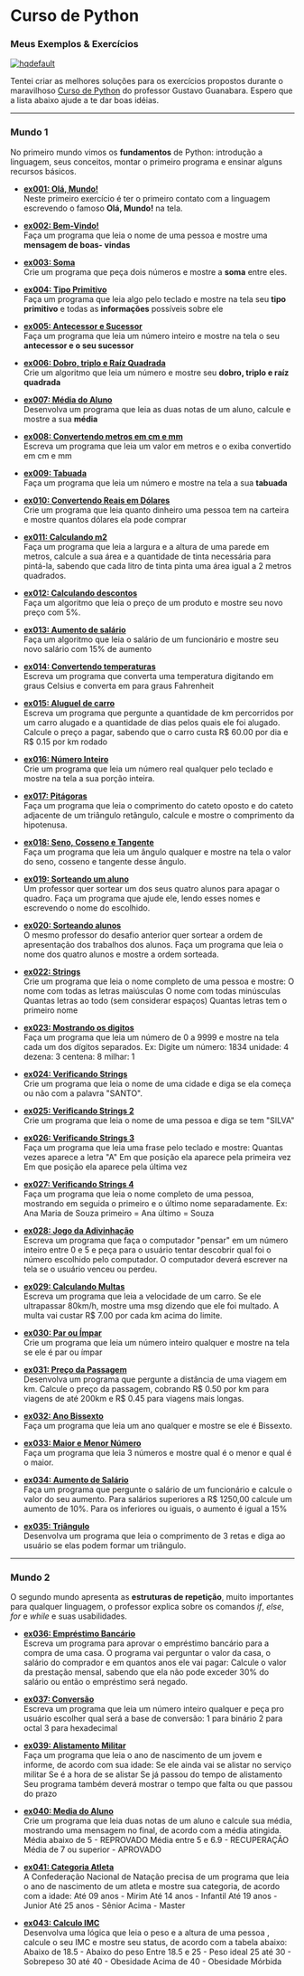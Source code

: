 # Curso de Python  
### Meus Exemplos & Exercícios  

[![hqdefault](https://user-images.githubusercontent.com/71028921/97096811-bf208280-1647-11eb-93b5-5e1a26d9bb32.jpg)](https://www.youtube.com/playlist?list=PLvE-ZAFRgX8hnECDn1v9HNTI71veL3oW0 "Acesse o Curso")

Tentei criar as melhores soluções para os exercícios propostos durante o maravilhoso [Curso de Python](https://www.youtube.com/playlist?list=PLvE-ZAFRgX8hnECDn1v9HNTI71veL3oW0 "Acesse o Curso") do professor Gustavo Guanabara. Espero que a lista abaixo ajude a te dar boas idéias.  
***

### Mundo 1  
No primeiro mundo vimos os **fundamentos** de Python: introdução a linguagem, seus conceitos, montar o primeiro programa e ensinar alguns recursos básicos.

* [__ex001: Olá, Mundo!__](https://github.com/judigunkel/Exercicios-Python/blob/master/Mundo%201/ex001.py "Veja o código")  
Neste primeiro exercício é ter o primeiro contato com a linguagem escrevendo o famoso **Olá, Mundo!** na tela.

* [__ex002: Bem-Vindo!__](https://github.com/judigunkel/Exercicios-Python/blob/master/Mundo%201/ex002.py "Veja o código")  
Faça um programa que leia o nome de uma pessoa e mostre uma **mensagem de boas-
vindas**

* [__ex003: Soma__](https://github.com/judigunkel/Exercicios-Python/blob/master/Mundo%201/ex003.py "Veja o código")  
Crie um programa que peça dois números e mostre a **soma** entre eles.

* [__ex004: Tipo Primitivo__](https://github.com/judigunkel/Exercicios-Python/blob/master/Mundo%201/ex004.py "Veja o código")  
Faça um programa que leia algo pelo teclado e mostre na tela seu **tipo primitivo** e todas as **informações** possíveis sobre ele

* [__ex005: Antecessor e Sucessor__](https://github.com/judigunkel/Exercicios-Python/blob/master/Mundo%201/ex005.py "Veja o código")  
Faça um programa que leia um número inteiro e mostre na tela o seu **antecessor e o seu sucessor**

* [__ex006: Dobro, triplo e Raíz Quadrada__](https://github.com/judigunkel/Exercicios-Python/blob/master/Mundo%201/ex006.py "Veja o código")  
Crie um algoritmo que leia um número e mostre seu **dobro, triplo e raíz quadrada**

* [__ex007: Média do Aluno__](https://github.com/judigunkel/Exercicios-Python/blob/master/Mundo%201/ex007.py "Veja o código")  
Desenvolva um programa que leia as duas notas de um aluno, calcule e mostre a sua **média**

* [__ex008: Convertendo metros em cm e mm__](https://github.com/judigunkel/Exercicios-Python/blob/master/Mundo%201/ex008.py "Veja o código")  
Escreva um programa que leia um valor em metros e o exiba convertido em cm e mm

* [__ex009: Tabuada__](https://github.com/judigunkel/Exercicios-Python/blob/master/Mundo%201/ex009.py "Veja o código")  
Faça um programa que leia um número e mostre na tela a sua **tabuada**

* [__ex010: Convertendo Reais em Dólares__](https://github.com/judigunkel/Exercicios-Python/blob/master/Mundo%201/ex010.py "Veja o código")  
Crie um programa que leia quanto dinheiro uma pessoa tem na carteira e mostre quantos dólares ela pode comprar

* [__ex011: Calculando m2__](https://github.com/judigunkel/Exercicios-Python/blob/master/Mundo%201/ex011.py "Veja o código")  
Faça um programa que leia a largura e a altura de uma parede em metros, calcule a sua área e a quantidade de tinta necessária para pintá-la, sabendo que cada litro de tinta pinta uma área igual a 2 metros quadrados.

* [__ex012: Calculando descontos__](https://github.com/judigunkel/Exercicios-Python/blob/master/Mundo%201/ex012.py "Veja o código")  
Faça um algoritmo que leia o preço de um produto e mostre seu novo preço com 5%.

* [__ex013: Aumento de salário__](https://github.com/judigunkel/Exercicios-Python/blob/master/Mundo%201/ex013.py "Veja o código")  
Faça um algoritmo que leia o salário de um funcionário e mostre seu novo salário com 15% de aumento

* [__ex014: Convertendo temperaturas__](https://github.com/judigunkel/Exercicios-Python/blob/master/Mundo%201/ex014.py "Veja o código")  
Escreva um programa que converta uma temperatura digitando em graus Celsius e converta em para graus Fahrenheit

* [__ex015: Aluguel de carro__](https://github.com/judigunkel/Exercicios-Python/blob/master/Mundo%201/ex015.py "Veja o código")  
Escreva um programa que pergunte a quantidade de km percorridos por um carro alugado e a quantidade de dias pelos quais ele foi alugado. Calcule o preço a pagar, sabendo que o carro custa R$ 60.00 por dia e R$ 0.15 por km rodado

* [__ex016: Número Inteiro__](https://github.com/judigunkel/Exercicios-Python/blob/master/Mundo%201/ex016.py "Veja o código")  
Crie um programa que leia um número real qualquer pelo teclado e mostre na tela a sua porção inteira.

* [__ex017: Pitágoras__](https://github.com/judigunkel/Exercicios-Python/blob/master/Mundo%201/ex017.py "Veja o código")  
Faça um programa que leia o comprimento do cateto oposto e do cateto adjacente de um triângulo retângulo, calcule e mostre o comprimento da hipotenusa.

* [__ex018: Seno, Cosseno e Tangente__](https://github.com/judigunkel/Exercicios-Python/blob/master/Mundo%201/ex018.py "Veja o código")  
Faça um programa que leia um ângulo qualquer e mostre na tela o valor do seno, cosseno e tangente desse ângulo.

* [__ex019: Sorteando um aluno__](https://github.com/judigunkel/Exercicios-Python/blob/master/Mundo%201/ex019.py "Veja o código")  
Um professor quer sortear um dos seus quatro alunos para apagar o quadro. Faça um programa que ajude ele, lendo esses nomes e escrevendo o nome do escolhido.

* [__ex020: Sorteando alunos__](https://github.com/judigunkel/Exercicios-Python/blob/master/Mundo%201/ex020.py "Veja o código")  
O mesmo professor do desafio anterior quer sortear a ordem de apresentação dos trabalhos dos alunos. Faça um programa que leia o nome dos quatro alunos e mostre a ordem sorteada.

* [__ex022: Strings__](https://github.com/judigunkel/Exercicios-Python/blob/master/Mundo%201/ex022.py "Veja o código")  
Crie um programa que leia o nome completo de uma pessoa e mostre:
O nome com todas as letras maiúsculas
O nome com todas minúsculas
Quantas letras ao todo (sem considerar espaços)
Quantas letras tem o primeiro nome

* [__ex023: Mostrando os digitos__](https://github.com/judigunkel/Exercicios-Python/blob/master/Mundo%201/ex023.py "Veja o código")  
Faça um programa que leia um número de 0 a 9999 e mostre na tela cada um dos dígitos separados.
Ex: Digite um número: 1834
unidade: 4
dezena: 3
centena: 8
milhar: 1

* [__ex024: Verificando Strings__](https://github.com/judigunkel/Exercicios-Python/blob/master/Mundo%201/ex024.py "Veja o código")  
Crie um programa que leia o nome de uma cidade e diga se ela começa ou não com a palavra "SANTO".

* [__ex025: Verificando Strings 2__](https://github.com/judigunkel/Exercicios-Python/blob/master/Mundo%201/ex025.py "Veja o código")  
Crie um programa que leia o nome de uma pessoa e diga se tem "SILVA"

* [__ex026: Verificando Strings 3__](https://github.com/judigunkel/Exercicios-Python/blob/master/Mundo%201/ex026.py "Veja o código")  
Faça um programa que leia uma frase pelo teclado e mostre:
Quantas vezes aparece a letra "A"
Em que posição ela aparece pela primeira vez
Em que posição ela aparece pela última vez

* [__ex027: Verificando Strings 4__](https://github.com/judigunkel/Exercicios-Python/blob/master/Mundo%201/ex027.py "Veja o código")  
Faça um programa que leia o nome completo de uma pessoa, mostrando em seguida o primeiro e o último nome separadamente.
Ex: Ana Maria de Souza
primeiro = Ana
último = Souza

* [__ex028: Jogo da Adivinhação__](https://github.com/judigunkel/Exercicios-Python/blob/master/Mundo%201/ex028.py "Veja o código")  
Escreva um programa que faça o computador "pensar" em um número inteiro entre 0 e 5 e peça para o usuário tentar descobrir qual foi o número escolhido
pelo computador. O computador deverá escrever na tela se o usuário venceu ou perdeu.

* [__ex029: Calculando Multas__](https://github.com/judigunkel/Exercicios-Python/blob/master/Mundo%201/ex029.py "Veja o código")  
Escreva um programa que leia a velocidade de um carro. Se ele ultrapassar 80km/h, mostre uma msg dizendo que ele foi multado. A multa vai custar R$ 7.00 por cada km acima do limite.

* [__ex030: Par ou Ímpar__](https://github.com/judigunkel/Exercicios-Python/blob/master/Mundo%201/ex030.py "Veja o código")  
Crie um programa que leia um número inteiro qualquer e mostre na tela se ele é par ou ímpar

* [__ex031: Preço da Passagem__](https://github.com/judigunkel/Exercicios-Python/blob/master/Mundo%201/ex031.py "Veja o código")  
Desenvolva um programa que pergunte a distância de uma viagem em km. Calcule o preço da passagem, cobrando R$ 0.50 por km para viagens de até 200km e R$ 0.45 para viagens mais longas.

* [__ex032: Ano Bissexto__](https://github.com/judigunkel/Exercicios-Python/blob/master/Mundo%201/ex032.py "Veja o código")  
Faça um programa que leia um ano qualquer e mostre se ele é Bissexto.

* [__ex033: Maior e Menor Número__](https://github.com/judigunkel/Exercicios-Python/blob/master/Mundo%201/ex033.py "Veja o código")  
Faça um programa que leia 3 números e mostre qual é o menor e qual é o maior.

* [__ex034: Aumento de Salário__](https://github.com/judigunkel/Exercicios-Python/blob/master/Mundo%201/ex034.py "Veja o código")  
Faça um programa que pergunte o salário de um funcionário e calcule o valor do seu aumento. Para salários superiores a R$ 1250,00 calcule um aumento de 10%. Para os inferiores ou iguais, o aumento é igual a 15%

* [__ex035: Triângulo__](https://github.com/judigunkel/Exercicios-Python/blob/master/Mundo%201/ex035.py "Veja o código")  
Desenvolva um programa que leia o comprimento de 3 retas e diga ao usuário se elas podem formar um triângulo.
***

### Mundo 2
O segundo mundo apresenta as **estruturas de repetição**, muito importantes para qualquer linguagem, o professor explica sobre os comandos *if*, *else*, *for* e *while* e suas usabilidades.

* [__ex036: Empréstimo Bancário__](https://github.com/judigunkel/Exercicios-Python/blob/master/Mundo%202/ex036.py "Veja o código")  
Escreva um programa para aprovar o empréstimo bancário para a compra de uma casa. O programa vai perguntar o valor da casa, o salário do comprador e em quantos anos ele vai pagar:
Calcule o valor da prestação mensal, sabendo que ela não pode exceder 30% do salário ou então o empréstimo será negado.

* [__ex037: Conversão__](https://github.com/judigunkel/Exercicios-Python/blob/master/Mundo%202/ex037.py "Veja o código")  
Escreva um programa que leia um número inteiro qualquer e peça pro usuário escolher qual será a base de conversão:
1 para binário
2 para octal
3 para hexadecimal

* [__ex039: Alistamento Militar__](https://github.com/judigunkel/Exercicios-Python/blob/master/Mundo%202/ex039.py "Veja o código")  
Faça um programa que leia o ano de nascimento de um jovem e informe, de acordo com sua idade:
Se ele ainda vai se alistar no serviço militar
Se é a hora de se alistar
Se já passou do tempo de alistamento
Seu programa também deverá mostrar o tempo que falta ou que passou do prazo

* [__ex040: Media do Aluno__](https://github.com/judigunkel/Exercicios-Python/blob/master/Mundo%202/ex040.py "Veja o código")  
Crie um programa que leia duas notas de um aluno e calcule sua média, mostrando uma mensagem no final, de acordo com a média atingida.
Média abaixo de 5 - REPROVADO
Média entre 5 e 6.9 - RECUPERAÇÃO
Média de 7 ou superior - APROVADO

* [__ex041: Categoria Atleta__](https://github.com/judigunkel/Exercicios-Python/blob/master/Mundo%202/ex041.py "Veja o código")  
A Confederação Nacional de Natação precisa de um programa que leia o ano de nascimento de um atleta e mostre sua categoria, de acordo com a idade:
Até 09 anos - Mirim
Até 14 anos - Infantil
Até 19 anos - Junior
Até 25 anos - Sênior
Acima - Master

* [__ex043: Calculo IMC__](https://github.com/judigunkel/Exercicios-Python/blob/master/Mundo%202/ex043.py "Veja o código")  
Desenvolva uma lógica que leia o peso e a altura de uma pessoa , calcule o seu IMC e mostre seu status, de acordo com a tabela abaixo:
Abaixo de 18.5 - Abaixo do peso
Entre 18.5 e 25 - Peso ideal
25 até 30 - Sobrepeso
30 até 40 - Obesidade
Acima de 40 - Obesidade Mórbida

